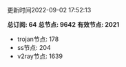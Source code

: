 更新时间2022-09-02 17:52:13

**总订阅: 64**
**总节点: 9642**
**有效节点: 2021**
- trojan节点: 178
- ss节点: 204
- v2ray节点: 1639
